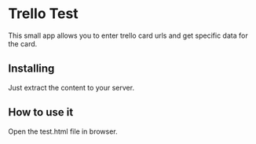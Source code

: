 # Trello Test

This small app allows you to enter trello card urls and get specific data for the card.


## Installing

Just extract the content to your server.


## How to use it

Open the test.html file in browser.

